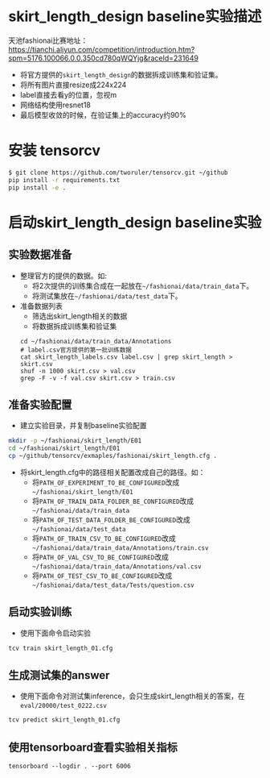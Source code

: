 # skirt_length_design baseline实验描述
天池fashionai比赛地址：https://tianchi.aliyun.com/competition/introduction.htm?spm=5176.100066.0.0.350cd780qWQYjg&raceId=231649
* 将官方提供的`skirt_length_design`的数据拆成训练集和验证集。
* 将所有图片直接resize成224x224
* label直接去看y的位置，忽视m
* 网络结构使用resnet18
* 最后模型收敛的时候，在验证集上的accuracy约90%

# 安装 tensorcv
```bash
$ git clone https://github.com/tworuler/tensorcv.git ~/github
pip install -r requirements.txt
pip install -e .
```
# 启动skirt_length_design baseline实验

## 实验数据准备
* 整理官方的提供的数据。如:
  * 将2次提供的训练集合成在一起放在`~/fashionai/data/train_data`下。
  * 将测试集放在`~/fashionai/data/test_data`下。
* 准备数据列表
  * 筛选出skirt_length相关的数据
  * 将数据拆成训练集和验证集
  ```
  cd ~/fashionai/data/train_data/Annotations
  # label.csv官方提供的第一批训练数据
  cat skirt_length_labels.csv label.csv | grep skirt_length > skirt.csv
  shuf -n 1000 skirt.csv > val.csv
  grep -F -v -f val.csv skirt.csv > train.csv
  ```


## 准备实验配置
* 建立实验目录，并复制baseline实验配置
```bash
mkdir -p ~/fashionai/skirt_length/E01
cd ~/fashionai/skirt_length/E01
cp ~/github/tensorcv/exmaples/fashionai/skirt_length.cfg .
```
* 将skirt_length.cfg中的路径相关配置改成自己的路径。如：
  * 将`PATH_OF_EXPERIMENT_TO_BE_CONFIGURED`改成`~/fashionai/skirt_length/E01`
  * 将`PATH_OF_TRAIN_DATA_FOLDER_BE_CONFIGURED`改成`~/fashionai/data/train_data`
  * 将`PATH_OF_TEST_DATA_FOLDER_BE_CONFIGURED`改成`~/fashionai/data/test_data`
  * 将`PATH_OF_TRAIN_CSV_TO_BE_CONFIGURED`改成`~/fashionai/data/train_data/Annotations/train.csv`
  * 将`PATH_OF_VAL_CSV_TO_BE_CONFIGURED`改成`~/fashionai/data/train_data/Annotations/val.csv`
  * 将`PATH_OF_TEST_CSV_TO_BE_CONFIGURED`改成`~/fashionai/data/test_data/Tests/question.csv`

## 启动实验训练
* 使用下面命令启动实验
```bash
tcv train skirt_length_01.cfg
```

## 生成测试集的answer
* 使用下面命令对测试集inference，会只生成skirt_length相关的答案，在`eval/20000/test_0222.csv`
```bash
tcv predict skirt_length_01.cfg
```

## 使用tensorboard查看实验相关指标
```
tensorboard --logdir . --port 6006
```
